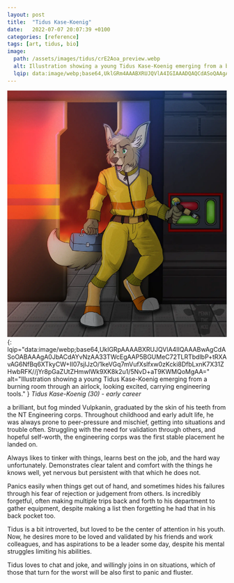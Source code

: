 ```yaml
---
layout: post
title:  "Tidus Kase-Koenig"
date:   2022-07-07 20:07:39 +0100
categories: [reference]
tags: [art, tidus, bio]
image:
  path: /assets/images/tidus/crE2Aoa_preview.webp
  alt: Illustration showing a young Tidus Kase-Koenig emerging from a burning room through an airlock, looking excited, carrying engineering tools.
  lqip: data:image/webp;base64,UklGRm4AAABXRUJQVlA4IGIAAADQAQCdASoQAAgAAgA0JbACdADdE5S8AAD+7S8IQYV5OswH+Z9i/q6uSW4+KMlYw6fdsitCsVjnfsnvR1cLTR2okRBpnkyOeyvww6Plu9RyH9K7hIwJ/4xKxhSP9ILKInwAAA==
---
```

![Art](/assets/images/tidus/crE2Aoa.webp){: lqip="data:image/webp;base64,UklGRpAAAABXRUJQVlA4IIQAAABwAgCdASoOABAAAgA0JbACdAYvNzAA33TWcEgAAP5BGUMeC72TLRTbdlbP+tRXAvAG6NfBq6XTkyCW+II07sjlJzO/1keVGq7mVufXslfxw0zKcki8DfbLxnK7X31ZHwbRFK//jYr8pGaZUtZHmwlWk9XK8k2u1/5NvD+aT9KWMQoMgAA=" alt="Illustration showing a young Tidus Kase-Koenig emerging from a burning room through an airlock, looking excited, carrying engineering tools." }
_Tidus Kase-Koenig (30) - early career_

a brilliant, but fog minded Vulpkanin, graduated by the skin of his teeth from the NT Engineering corps. Throughout childhood and early adult life, he was always prone to peer-pressure and mischief, getting into situations and trouble often. Struggling with the need for validation through others, and hopeful self-worth, the engineering corps was the first stable placement he landed on.

Always likes to tinker with things, learns best on the job, and the hard way unfortunately. Demonstrates clear talent and comfort with the things he knows well, yet nervous but persistent with that which he does not.

Panics easily when things get out of hand, and sometimes hides his failures through his fear of rejection or judgement from others. Is incredibly forgetful, often making multiple trips back and forth to his department to gather equipment, despite making a list then forgetting he had that in his back pocket too.

Tidus is a bit introverted, but loved to be the center of attention in his youth. Now, he desires more to be loved and validated by his friends and work colleagues, and has aspirations to be a leader some day, despite his mental struggles limiting his abilities.

Tidus loves to chat and joke, and willingly joins in on situations, which of those that turn for the worst will be also first to panic and fluster.
